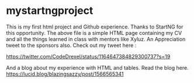 # mystartngproject
This is my first html project and Github experience. Thanks to StartNG for this opportunity. The above file is a simple HTML page containing my CV and all the things learned in class with mentors like Xyluz. 
An Appreciation tweet to the sponsors also.
Check out my tweet here :

https://twitter.com/CodeDrexel/status/1164647384829300737?s=19

And a blog about my experience with HTML and tables. 
Read the blog here. https://lucid.blog/blazingsazzy/post/1566565341
